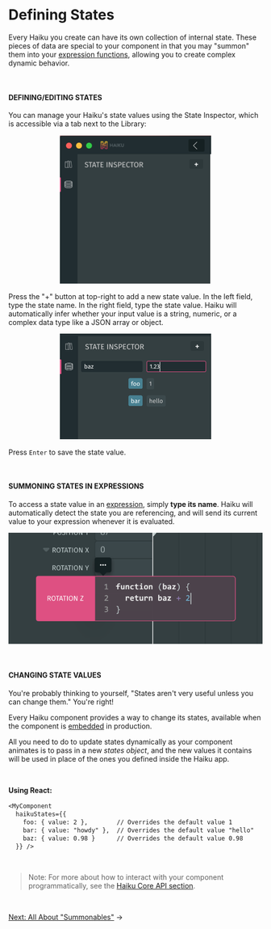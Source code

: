 # Defining States

Every Haiku you create can have its own collection of internal state. These pieces of data are special to your component in that you may "summon" them into your [expression functions](/using-haiku/writing-expressions.md), allowing you to create complex dynamic behavior.

<br>

#### DEFINING/EDITING STATES

You can manage your Haiku's state values using the State Inspector, which is accessible via a tab next to the Library:

<div style="width: 300px; margin: 0 auto;">
  <img src="/assets/states-ui-empty.png"/>
</div>

Press the "+" button at top-right to add a new state value. In the left field, type the state name. In the right field, type the state value. Haiku will automatically infer whether your input value is a string, numeric, or a complex data type like a JSON array or object.

<div style="width: 300px; margin: 0 auto;">
  <img src="/assets/states-ui.png"/>
</div>

Press `Enter` to save the state value.

<br>

#### SUMMONING STATES IN EXPRESSIONS

To access a state value in an [expression](/using-haiku/writing-expressions.md), simply **type its name**. Haiku will automatically detect the state you are referencing, and will send its current value to your expression whenever it is evaluated.

![](/assets/expr-multiline-ui-0.png)

<br>

#### CHANGING STATE VALUES

You're probably thinking to yourself, "States aren't very useful unless you can change them." You're right!

Every Haiku component provides a way to change its states, available when the component is [embedded](/embedding-and-using-haiku/publishing-and-embedding.md) in production.

All you need to do to update states dynamically as your component animates is to pass in a new _states object_, and the new values it contains will be used in place of the ones you defined inside the Haiku app.

<br>

**Using React:**

```
<MyComponent
  haikuStates={{
    foo: { value: 2 },        // Overrides the default value 1
    bar: { value: "howdy" },  // Overrides the default value "hello"
    baz: { value: 0.98 }      // Overrides the default value 0.98
  }} />
```
<br>

> Note: For more about how to interact with your component programmatically, see the [Haiku Core API section](/embedding-and-using-haiku/haiku-core-api.md).

<br>

[Next: All About "Summonables"](/using-haiku/summonables.md) &rarr;
